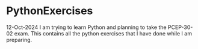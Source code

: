 # PythonExercises
12-Oct-2024
I am trying to learn Python and planning to take the PCEP-30-02 exam.
This contains all the python exercises that I have done while I am preparing.

